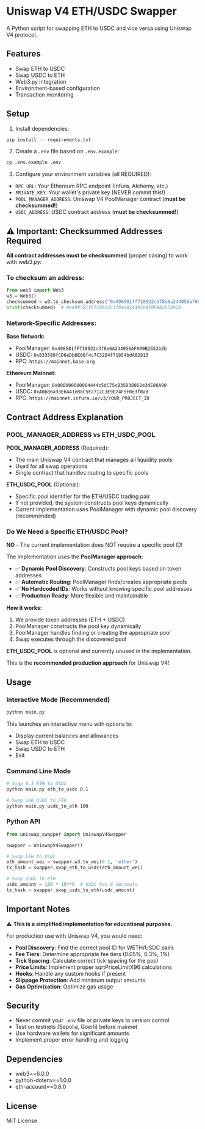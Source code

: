 # Uniswap V4 ETH/USDC Swapper

A Python script for swapping ETH to USDC and vice versa using Uniswap V4 protocol.

## Features

- Swap ETH to USDC
- Swap USDC to ETH
- Web3.py integration
- Environment-based configuration
- Transaction monitoring

## Setup

1. Install dependencies:
```bash
pip install -r requirements.txt
```

2. Create a `.env` file based on `.env.example`:
```bash
cp .env.example .env
```

3. Configure your environment variables (all REQUIRED):
- `RPC_URL`: Your Ethereum RPC endpoint (Infura, Alchemy, etc.)
- `PRIVATE_KEY`: Your wallet's private key (NEVER commit this!)
- `POOL_MANAGER_ADDRESS`: Uniswap V4 PoolManager contract (**must be checksummed!**)
- `USDC_ADDRESS`: USDC contract address (**must be checksummed!**)

## ⚠️ **Important: Checksummed Addresses Required**

**All contract addresses must be checksummed** (proper casing) to work with web3.py:

### **To checksum an address:**
```python
from web3 import Web3
w3 = Web3()
checksummed = w3.to_checksum_address("0x498581ff718922c3f8e6a244956af099b2652b2b")
print(checksummed)  # 0x498581fF718922c3f8e6A244956AF099B2652b2b
```

### **Network-Specific Addresses:**

**Base Network:**
- PoolManager: `0x498581fF718922c3f8e6A244956AF099B2652b2b`
- USDC: `0x833589fCD6eDb6E08f4c7C32D4f71b54bdA02913`
- RPC: `https://mainnet.base.org`

**Ethereum Mainnet:**
- PoolManager: `0x000000000004444c5dC75cB358380D2e3dE08A90`
- USDC: `0xA0b86a33E6441e88C5F2712C3E9b74F5F0e3f0a8`
- RPC: `https://mainnet.infura.io/v3/YOUR_PROJECT_ID`

## Contract Address Explanation

### POOL_MANAGER_ADDRESS vs ETH_USDC_POOL

**POOL_MANAGER_ADDRESS** (Required):
- The main Uniswap V4 contract that manages all liquidity pools
- Used for all swap operations
- Single contract that handles routing to specific pools

**ETH_USDC_POOL** (Optional):
- Specific pool identifier for the ETH/USDC trading pair
- If not provided, the system constructs pool keys dynamically
- Current implementation uses PoolManager with dynamic pool discovery (recommended)

### Do We Need a Specific ETH/USDC Pool?

**NO** - The current implementation does NOT require a specific pool ID!

The implementation uses the **PoolManager approach**:
- ✅ **Dynamic Pool Discovery**: Constructs pool keys based on token addresses
- ✅ **Automatic Routing**: PoolManager finds/creates appropriate pools
- ✅ **No Hardcoded IDs**: Works without knowing specific pool addresses
- ✅ **Production Ready**: More flexible and maintainable

**How it works:**
1. We provide token addresses (ETH + USDC)
2. PoolManager constructs the pool key dynamically
3. PoolManager handles finding or creating the appropriate pool
4. Swap executes through the discovered pool

**ETH_USDC_POOL** is optional and currently unused in the implementation.

This is the **recommended production approach** for Uniswap V4!

## Usage

### Interactive Mode (Recommended)

```bash
python main.py
```

This launches an interactive menu with options to:
- Display current balances and allowances
- Swap ETH to USDC
- Swap USDC to ETH
- Exit

### Command Line Mode

```bash
# Swap 0.1 ETH to USDC
python main.py eth_to_usdc 0.1

# Swap 100 USDC to ETH
python main.py usdc_to_eth 100
```

### Python API

```python
from uniswap_swapper import UniswapV4Swapper

swapper = UniswapV4Swapper()

# Swap ETH to USDC
eth_amount_wei = swapper.w3.to_wei(0.1, 'ether')
tx_hash = swapper.swap_eth_to_usdc(eth_amount_wei)

# Swap USDC to ETH
usdc_amount = 100 * 10**6  # USDC has 6 decimals
tx_hash = swapper.swap_usdc_to_eth(usdc_amount)
```

## Important Notes

⚠️ **This is a simplified implementation for educational purposes.**

For production use with Uniswap V4, you would need:

- **Pool Discovery**: Find the correct pool ID for WETH/USDC pairs
- **Fee Tiers**: Determine appropriate fee tiers (0.05%, 0.3%, 1%)
- **Tick Spacing**: Calculate correct tick spacing for the pool
- **Price Limits**: Implement proper sqrtPriceLimitX96 calculations
- **Hooks**: Handle any custom hooks if present
- **Slippage Protection**: Add minimum output amounts
- **Gas Optimization**: Optimize gas usage

## Security

- Never commit your `.env` file or private keys to version control
- Test on testnets (Sepolia, Goerli) before mainnet
- Use hardware wallets for significant amounts
- Implement proper error handling and logging

## Dependencies

- web3==6.0.0
- python-dotenv==1.0.0
- eth-account==0.8.0

## License

MIT License
